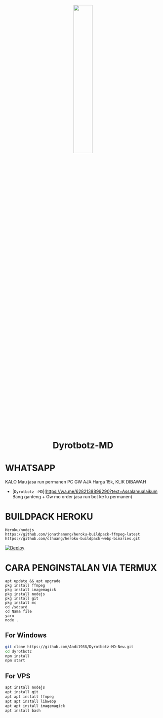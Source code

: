<p align="center">
  <img src="https://telegra.ph/file/9ca354c35cd2e37a466f5.jpg" width="35%" style="margin-left: auto;margin-right: auto;display: block;">
  
</p>
<h1 align="center">Dyrotbotz-MD</h1>

# WHATSAPP
KALO Mau jasa run permanen PC GW AJA Harga 15k, KLIK DIBAWAH
* [`Dyrotbotz -MD`](https://wa.me/6282138899290?text=Assalamualaikum Bang ganteng + Gw mo order jasa run bot ke lu permanen)

# BUILDPACK HEROKU
```
Heroku/nodejs
https://github.com/jonathanong/heroku-buildpack-ffmpeg-latest
https://github.com/clhuang/heroku-buildpack-webp-binaries.git
```
[![Deploy](https://www.herokucdn.com/deploy/button.svg)](https://heroku.com/deploy?template=https://github.com/Andynurohman/Dyrotbotz-MD-New)

# CARA PENGINSTALAN VIA TERMUX
```
apt update && apt upgrade
pkg install ffmpeg
pkg install imagemagick
pkg install nodejs
pkg install git
pkg install mc
cd /sdcard
cd Nama file 
yarn 
node .
```

## For Windows
```bash
git clone https://github.com/Andi1938/Dyrotbotz-MD-New.git
cd dyrotbotz
npm install
npm start
```
## For VPS
```bash
apt install nodejs 
apt install git 
apt apt install ffmpeg 
apt apt install libwebp 
apt apt install imagemagick
apt install bash
